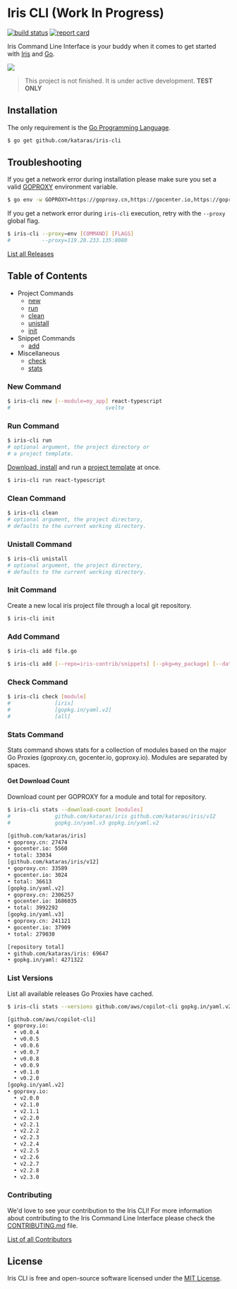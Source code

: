 # Iris CLI (Work In Progress)

[![build status](https://img.shields.io/travis/kataras/iris-cli/master.svg?style=for-the-badge&logo=travis)](https://travis-ci.org/kataras/iris-cli) [![report card](https://img.shields.io/badge/report%20card-a%2B-ff3333.svg?style=for-the-badge)](https://goreportcard.com/report/github.com/kataras/iris-cli)

Iris Command Line Interface is your buddy when it comes to get started with [Iris](https://github.com/kataras/iris) and [Go](https://golang.org/dl).

![](https://iris-go.com/images/iris-cli-screen.png)

> This project is not finished. It is under active development. **TEST ONLY**

## Installation

The only requirement is the [Go Programming Language](https://golang.org/dl).

```sh
$ go get github.com/kataras/iris-cli
```

## Troubleshooting

If you get a network error during installation please make sure you set a valid [GOPROXY](https://github.com/golang/go/wiki/Modules#are-there-always-on-module-repositories-and-enterprise-proxies) environment variable.

```sh
$ go env -w GOPROXY=https://goproxy.cn,https://gocenter.io,https://goproxy.io,direct
```

If you get a network error during `iris-cli` execution, retry with the `--proxy` global flag.

```sh
$ iris-cli --proxy=env [COMMAND] [FLAGS]
#          --proxy=119.28.233.135:8080
```

[List all Releases](https://github.com/kataras/iris-cli/releases)

## Table of Contents

* Project Commands
    * [new](#new-command)
    * [run](#run-command)
    * [clean](#clean-command)
    * [unistall](#unistall-command)
    * [init](#init-command)
* Snippet Commands
    * [add](#add-command)
* Miscellaneous
    * [check](#check-command)
    * [stats](#stats-command)

### New Command

```sh
$ iris-cli new [--module=my_app] react-typescript
#                              svelte
```

### Run Command

```sh
$ iris-cli run
# optional argument, the project directory or
# a project template.
```

[Download, install](#new-command) and run a [project template](registry.yml) at once.

```sh
$ iris-cli run react-typescript
```

### Clean Command

```sh
$ iris-cli clean
# optional argument, the project directory,
# defaults to the current working directory.
```

### Unistall Command

```sh
$ iris-cli unistall
# optional argument, the project directory,
# defaults to the current working directory.
```

### Init Command

Create a new local iris project file through a local git repository.

```sh
$ iris-cli init
```

### Add Command

```sh
$ iris-cli add file.go
```

```sh
$ iris-cli add [--repo=iris-contrib/snippets] [--pkg=my_package] [--data=repo.json] [--replace=oldValue=newValue,oldValue2=newValue2] file.go[@version]
```

### Check Command

```sh
$ iris-cli check [module]  
#              [iris]
#              [gopkg.in/yaml.v2]
#              [all]
```

### Stats Command

Stats command shows stats for a collection of modules based on the
major Go Proxies (goproxy.cn, gocenter.io, goproxy.io). Modules are separated by spaces.

#### Get Download Count

Download count per GOPROXY for a module and total for repository.

```sh
$ iris-cli stats --download-count [modules]
#              github.com/kataras/iris github.com/kataras/iris/v12
#              gopkg.in/yaml.v3 gopkg.in/yaml.v2

[github.com/kataras/iris]
• goproxy.cn: 27474
• gocenter.io: 5560
• total: 33034
[github.com/kataras/iris/v12]
• goproxy.cn: 33589
• gocenter.io: 3024
• total: 36613
[gopkg.in/yaml.v2]
• goproxy.cn: 2306257
• gocenter.io: 1686035
• total: 3992292
[gopkg.in/yaml.v3]
• goproxy.cn: 241121
• gocenter.io: 37909
• total: 279030

[repository total]
• github.com/kataras/iris: 69647
• gopkg.in/yaml: 4271322
```

### List Versions

List all available releases Go Proxies have cached.

```sh
$ iris-cli stats --versions github.com/aws/copilot-cli gopkg.in/yaml.v2

[github.com/aws/copilot-cli]
• goproxy.io:
  • v0.0.4
  • v0.0.5
  • v0.0.6
  • v0.0.7
  • v0.0.8
  • v0.0.9
  • v0.1.0
  • v0.2.0
[gopkg.in/yaml.v2]
• goproxy.io:
  • v2.0.0
  • v2.1.0
  • v2.1.1
  • v2.2.0
  • v2.2.1
  • v2.2.2
  • v2.2.3
  • v2.2.4
  • v2.2.5
  • v2.2.6
  • v2.2.7
  • v2.2.8
  • v2.3.0
```

### Contributing

We'd love to see your contribution to the Iris CLI! For more information about contributing to the Iris Command Line Interface please check the [CONTRIBUTING.md](CONTRIBUTING.md) file.

[List of all Contributors](https://github.com/kataras/iris-cli/graphs/contributors)

## License

Iris CLI is free and open-source software licensed under the [MIT License](LICENSE).
